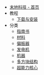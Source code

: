 - [末地科技 - 首页](./)
- 教程
    - [下载与安装](./Install)
- 分类
    - [指南书](./Info)
    - [材料](./Material)
	- [偏振器](./Polarizer)
    - [发电机](./Generators)
    - [机器](./Machines)
    - [多方块结构](./Multiblocks)
    - [超能力核心](./Daxi)
